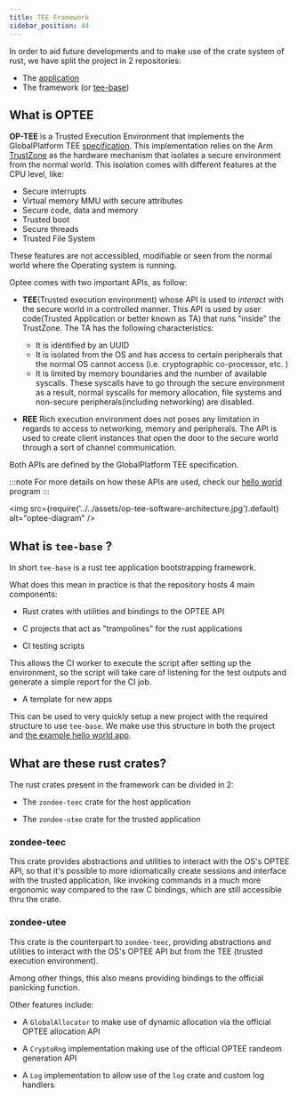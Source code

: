```yaml
---
title: TEE Framework
sidebar_position: 44
---
```


In order to aid future developments and to make use of the crate system of rust, we have split the project in 2 repositories:

- The [application](43.SubstrateService.md)
- The framework (or [tee-base](https://github.com/Zondax/tee-base))

## What is OPTEE

**OP-TEE** is a Trusted Execution Environment that implements the GlobalPlatform
TEE [specification](https://globalplatform.org/specs-library/tee-internal-core-api-specification/).
This implementation relies on the Arm [TrustZone](https://developer.arm.com/ip-products/security-ip/trustzone) as the hardware mechanism that isolates a
secure environment from the normal world. This isolation comes with different features at the CPU
level, like:

- Secure interrupts
- Virtual memory MMU with secure attributes
- Secure code, data and memory
- Trusted boot
- Secure threads
- Trusted File System

These features are not accessibled, modifiable or seen from the normal world where the Operating system is running.

Optee comes with two important APIs, as follow:

- **TEE**(Trusted execution environment) whose API is used to _interact_ with the secure
  world in a controlled manner. This API is used by
  user code(Trusted Application or better known as TA) that runs "inside" the TrustZone. The TA has the following characteristics:

    - It is identified by an UUID
    - It is isolated from the OS and has access to certain peripherals that the normal OS cannot access (i.e. cryptographic co-processor, etc. )
    - It is limited by memory boundaries and the number of available syscalls. These syscalls have to go through the secure environment as a result, normal
      syscalls for memory allocation, file systems and non-secure peripherals(including networking) are disabled.

- **REE** Rich execution environment does not poses any limitation in
  regards to access to networking, memory and peripherals. The API is
  used to create client instances that open the door to the secure world through a sort of channel communication.

Both APIs are defined by the GlobalPlatform TEE specification.

:::note
For more details on how these APIs are used, check our [hello world](../40.Development/41.HelloRustee.md)
program
:::

<img
src={require('../../assets/op-tee-software-architecture.jpg').default}
alt="optee-diagram"
/>

## What is `tee-base` ?

In short `tee-base` is a rust tee application bootstrapping framework.

What does this mean in practice is that the repository hosts 4 main components:

- Rust crates with utilities and bindings to the OPTEE API

- C projects that act as "trampolines" for the rust applications

- CI testing scripts

This allows the CI worker to execute the script after setting up the environment,
so the script will take care of listening for the test outputs and generate a simple
report for the CI job.

- A template for new apps

This can be used to very quickly setup a new project with the required structure to use `tee-base`.
We make use this structure in both the project and [the example hello world app](41.HelloRustee.md).

## What are these rust crates?

The rust crates present in the framework can be divided in 2:

- The `zondee-teec` crate for the host application

- The `zondee-utee` crate for the trusted application

### zondee-teec

This crate provides abstractions and utilities to interact with the OS's OPTEE API,
so that it's possible to more idiomatically create sessions and interface with the
trusted application, like invoking commands in a much more ergonomic way compared to the
raw C bindings, which are still accessible thru the crate.

### zondee-utee

This crate is the counterpart to `zondee-teec`, providing abstractions and utilities to interact with the OS's OPTEE API but from the TEE (trusted execution environment).

Among other things, this also means providing bindings to the official panicking function.

Other features include:

- A `GlobalAllocator` to make use of dynamic allocation via the official OPTEE allocation API

- A `CryptoRng` implementation making use of the official OPTEE randeom generation API

- A `Log` implementation to allow use of the `log` crate and custom log handlers
